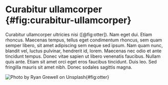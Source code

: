 # Curabitur ullamcorper {#fig:curabitur-ullamcorper}

Curabitur ullamcorper ultricies nisi ([@fig:otter]). Nam eget dui. Etiam rhoncus. Maecenas tempus, tellus eget condimentum rhoncus, sem quam semper libero, sit amet adipiscing sem neque sed ipsum. Nam quam nunc, blandit vel, luctus pulvinar, hendrerit id, lorem. Maecenas nec odio et ante tincidunt tempus. Donec vitae sapien ut libero venenatis faucibus. Nullam quis ante. Etiam sit amet orci eget eros faucibus tincidunt. Duis leo. Sed fringilla mauris sit amet nibh. Donec sodales sagittis magna.

![Photo by Ryan Grewell on Unsplash](03_otter.jpeg){#fig:otter}
